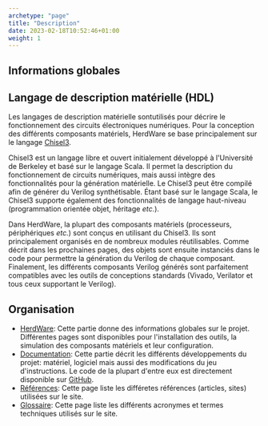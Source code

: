 ```yaml
---
archetype: "page"
title: "Description"
date: 2023-02-18T10:52:46+01:00
weight: 1
---
```


## Informations globales

## Langage de description matérielle (HDL)

Les langages de description matérielle sontutilisés pour décrire le fonctionnement des circuits électroniques numériques.
Pour la conception des différents composants matériels, HerdWare se base principalement sur le langage [Chisel3](https://www.chisel-lang.org/).

Chisel3 est un langage libre et ouvert initialement développé à l'Université de Berkeley et basé sur le langage Scala.
Il permet la description du fonctionnement de circuits numériques, mais aussi intègre des fonctionnalités pour la génération matérielle.
Le Chisel3 peut être compilé afin de générer du Verilog synthétisable.
Étant basé sur le langage Scala, le Chisel3 supporte également des fonctionnalités de langage haut-niveau (programmation orientée objet, héritage *etc.*).

Dans HerdWare, la plupart des composants matériels (processeurs, périphériques *etc.*) sont conçus en utilisant du Chisel3.
Ils sont principalement organisés en de nombreux modules réutilisables.
Comme décrit dans les prochaines pages, des objets sont ensuite instanciés dans le code pour permettre la génération du Verilog de chaque composant.
Finalement, les différents composants Verilog générés sont parfaitement compatibles avec les outils de conceptions standards (Vivado, Verilator et tous ceux supportant le Verilog).


## Organisation

- [HerdWare](/fr/all): Cette partie donne des informations globales sur le projet.
Différentes pages sont disponibles pour l'installation des outils, la simulation des composants matériels et leur configuration.
- [Documentation](/doc): Cette partie décrit les différents développements du projet: matériel, logiciel mais aussi des modifications du jeu d'instructions.
Le code de la plupart d'entre eux est directement disponible sur [GitHub](https://github.com/herd-ware).
- [Références](/fr/refs): Cette page liste les différetes références (articles, sites) utilisées sur le site.
- [Glossaire](/fr/gls): Cette page liste les différents acronymes et termes techniques utilisés sur le site.